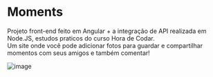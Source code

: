 # Moments
Projeto front-end feito em Angular + a integração de API realizada em Node.JS, estudos praticos do curso Hora de Codar. </br>
Um site onde você pode adicionar fotos para guardar e compartilhar momentos com seus amigos e também comentar! 

![image](https://user-images.githubusercontent.com/90053879/184724732-b152a6f3-78d8-4355-a663-e783faf01673.png)
